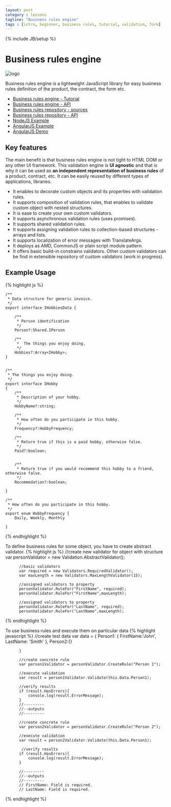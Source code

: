 ```yaml
---
layout: post
category : lessons
tagline: "Business rules engine"
tags : [intro, beginner, business rules, tutorial, validation, form]
---
```

{% include JB/setup %}

# Business rules engine

![logo]({{site.url}}/assets/images/form_logo.jpg)

Business rules engine is a lightweight JavaScript library for easy business rules definition of the product, the contract, the form etc.

+ [Business rules engine - Tutorial](https://github.com/rsamec/business-rules-engine/wiki)
+ [Business rules engine - API](http://rsamec.github.io/business-rules-engine/docs/globals.html)
+ [Business rules repository - sources](https://github.com/rsamec/business-rules)
+ [Business rules repository - API](http://rsamec.github.io/business-rules/docs/globals.html)
+ [NodeJS Example](https://github.com/rsamec/node-form-app)
+ [AngularJS Example](https://github.com/rsamec/angular-form-app)
+ [AngularJS Demo](http://nodejs-formvalidation.rhcloud.com/)

## Key features
The main benefit is that business rules engine is not tight to HTML DOM or any other UI framework.
This validation engine is **UI agnostic** and that is why it can be used as **an independent representation of business rules** of a product, contract, etc.
It can be easily reused by different types of applications, libraries.

+   It enables to decorate custom objects and its properties with validation rules.
+   It supports composition of validation rules, that enables to validate custom object with nested structures.
+   It is ease to create your own custom validators.
+   It supports asynchronous validation rules (uses promises).
+   It supports shared validation rules.
+   It supports assigning validation rules to collection-based structures - arrays and lists.
+   It supports localization of error messages with TranslateArgs.
+   It deploys as AMD, CommonJS or plain script module pattern.
+   It offers basic build-in constrains validators. Other custom validators can be find in extensible repository of custom validators (work in progress).



## Example Usage
{% highlight js %}

    /**
     * Data structure for generic invoice.
     */
    export interface IHobbiesData {

        /**
         * Person identification
         */
        Person?:Shared.IPerson

        /**
         *  The things you enjoy doing.
         */
        Hobbies?:Array<IHobby>;
    }


    /**
     * The things you enjoy doing.
     */
    export interface IHobby
    {
        /**
         * Description of your hobby.
         */
        HobbyName?:string;

        /**
         * How often do you participate in this hobby.
         */
        Frequency?:HobbyFrequency;

        /**
         * Return true if this is a paid hobby, otherwise false.
         */
        Paid?:boolean;


        /**
         * Return true if you would recommend this hobby to a friend, otherwise false.
         */
        Recommedation?:boolean;

    }

    /**
     * How often do you participate in this hobby.
     */
    export enum HobbyFrequency {
        Daily, Weekly, Monthly

    }
{% endhighlight %}

To define business rules for some object, you have to create abstract validator.
{% highlight js %}
          //create new validator for object with structure<IPerson>
          var personValidator = new Validation.AbstractValidator();

          //basic validators
          var required = new Validators.RequiredValidator();
          var maxLength = new Validators.MaxLengthValidator(15);

          //assigned validators to property
          personValidator.RuleFor("FirstName", required);
          personValidator.RuleFor("FirstName",maxLength);

          //assigned validators to property
          personValidator.RuleFor("LastName", required);
          personValidator.RuleFor("LastName",maxLength);

{% endhighlight %}

To use business rules and execute them on particular data
{% highlight javascript %}
          //create test data
          var data = {
                Person1:
                {
                    FirstName:'John',
                    LastName: 'Smith'
                },
                Person2:{}

          }

          //create concrete rule
          var person1Validator = personValidator.CreateRule("Person 1");

          //execute validation
          var result = person1Validator.Validate(this.Data.Person1);

          //verify results
          if (result.HasErrors){
              console.log(result.ErrorMessage);
          }
          //---------
          //--outputs
          //---------

          //create concrete rule
          var person2Validator = personValidator.CreateRule("Person 2");

          //execute validation
          var result = person2Validator.Validate(this.Data.Person1);

           //verify results
          if (result.HasErrors){
              console.log(result.ErrorMessage);
          }

          //---------
          //--outputs
          //---------
          // FirstName: Field is required.
          // LastName: Field is required.

{% endhighlight %}